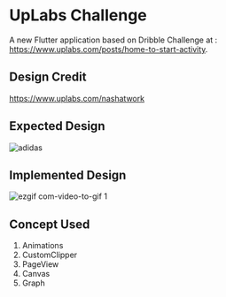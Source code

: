 # UpLabs Challenge

A new Flutter application based on Dribble Challenge at : https://www.uplabs.com/posts/home-to-start-activity.

## Design Credit
https://www.uplabs.com/nashatwork

## Expected Design
![adidas](https://user-images.githubusercontent.com/16761273/52116371-f90d5200-2636-11e9-8292-b7ac0b9e680e.png)

## Implemented Design
![ezgif com-video-to-gif 1](https://user-images.githubusercontent.com/16761273/52116345-ea269f80-2636-11e9-9141-95b6420f754f.gif)

## Concept Used
1. Animations
2. CustomClipper
3. PageView
4. Canvas
4. Graph

